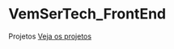 # VemSerTech_FrontEnd
Projetos
[Veja os projetos](https://andersons7.github.io/VemSerTech_FrontEnd/)

